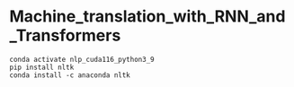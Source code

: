# Machine_translation_with_RNN_and_Transformers

```
conda activate nlp_cuda116_python3_9  
pip install nltk
conda install -c anaconda nltk
  
```